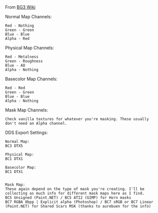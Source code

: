 From [BG3 Wiki](https://bg3.wiki/wiki/Guide:Texture_Formatting)

Normal Map Channels:

    Red - Nothing
    Green - Green
    Blue - Blue
    Alpha - Red

Physical Map Channels:

    Red - Metalness
    Green - Roughness
    Blue - AO
    Alpha - Nothing

Basecolor Map Channels:

    Red - Red
    Green - Green
    Blue - Blue
    Alpha - Nothing

Mask Map Channels:

    Check vanilla textures for whatever you're masking. These usually don't need an Alpha channel.

DDS Export Settings:

    Normal Map:
    BC3 DTX5

    Physical Map:
    BC1 DTX1

    Basecolor Map:
    BC1 DTX1


    Mask Map:
    These again depend on the type of mask you're creating. I'll be collecting as much info for different mask maps here as I find.
    BC5 Unsigned (Paint.NET) / BC5 ATI2 (GIMP) for Horn masks
    BC7 RGBA 8bpp | Explicit alpha (Photoshop) / BC7 sRGB or BC7 Linear (Paint.NET) for Shared Scars MSK (thanks to aurebuen for the info)
